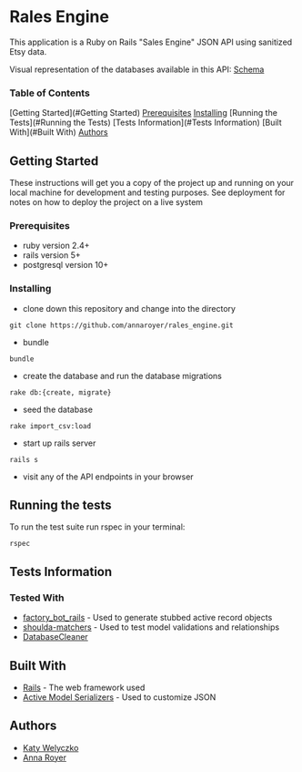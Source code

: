 # Rales Engine

This application is a Ruby on Rails "Sales Engine" JSON API using sanitized Etsy data. 

Visual representation of the databases available in this API:
[Schema](http://ondras.zarovi.cz/sql/demo/?keyword=rales-engine)

### Table of Contents
[Getting Started](#Getting Started)
[Prerequisites](#Prerequisites)
[Installing](#Installing)
[Running the Tests](#Running the Tests)
[Tests Information](#Tests Information)
[Built With](#Built With)
[Authors](#Authors)

## Getting Started

These instructions will get you a copy of the project up and running on your local machine for development and testing purposes. See deployment for notes on how to deploy the project on a live system

### Prerequisites

* ruby version 2.4+
* rails version 5+
* postgresql version 10+

### Installing

* clone down this repository and change into the directory
```
git clone https://github.com/annaroyer/rales_engine.git
```
* bundle
```
bundle
```
* create the database and run the database migrations
```
rake db:{create, migrate}
```
* seed the database
```
rake import_csv:load
```
* start up rails server
```
rails s
```
* visit any of the API endpoints in your browser

## Running the tests

To run the test suite run rspec in your terminal:

```
rspec
```

## Tests Information


### Tested With

* [factory_bot_rails](https://github.com/thoughtbot/factory_bot_rails) - Used to generate stubbed active record objects
* [shoulda-matchers](https://github.com/thoughtbot/shoulda-matchers) - Used to test model validations and relationships
* [DatabaseCleaner](https://github.com/DatabaseCleaner/database_cleaner)

## Built With

* [Rails](http://rubyonrails.org/) - The web framework used
* [Active Model Serializers](https://github.com/rails-api/active_model_serializers/tree/0-10-stable) - Used to customize JSON

## Authors

* [Katy Welyczko](https://github.com/katyjane8)
* [Anna Royer](https://github.com/annaroyer)
